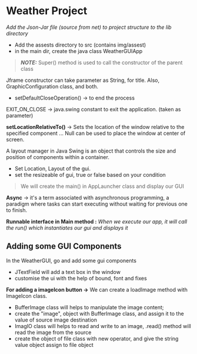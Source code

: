 # Weather Project

*Add the Json-Jar file (source from net) to project structure
to the lib directory*

* Add the assests directory to src (contains img/assest)
* in the main dir, create the java class WeatherGUIApp

> **_NOTE:_**  Super() method is used to call the constructor of the parent class

Jframe constructor can take parameter as String, for title.
Also, GraphicConfiguration class, and both.

* setDefaultCloseOperation() -> to end the process
 
EXIT_ON_CLOSE -> java.swing constant to exit the application. (taken as parameter)

**setLocationRelativeTo()** -> Sets the
location of the window relative to the specified component ... Null can be used to place the window at center of screen.

A layout manager in Java Swing is an object that controls  the size and position of components within a container.

* Set Location, Layout of the gui.
* set the resizeable of gui, true or false based on your condition

> We will create the main() in AppLauncher class and display our GUI

__Async__ -> it's a term associated with asynchronous programming, a paradigm where tasks can start
executing without waiting for previous one to finish.

__Runnable interface in Main method :__
*When we execute our app, it will call the run() which instantiates our gui and displays it*

## Adding some GUI Components

In the WeatherGUI, go and add some gui components
* JTextField will add a text box in the window
* customise the ui with the help of bound, font and fixes


**For adding a imageIcon button ->**  We can create a loadImage method with ImageIcon class.

* BufferImage class will helps to manipulate the image content;
* create the "image", object with BufferImage class, and assign it to the value of source image destination
* ImagIO class will helps to read and write to an image, .read() method will read the image from the source
* create the object of file class with new operator, and give the string value object assign to file object






